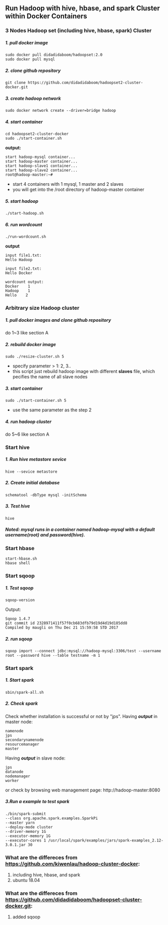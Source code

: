 ## Run Hadoop with hive, hbase, and spark Cluster within Docker Containers


### 3 Nodes Hadoop set (including hive, hbase, spark) Cluster

##### 1. pull docker image

```
sudo docker pull didadidaboom/hadoopset:2.0
sudo docker pull mysql
```

##### 2. clone github repository

```
git clone https://github.com/didadidaboom/hadoopset2-cluster-docker.git
```

##### 3. create hadoop network

```
sudo docker network create --driver=bridge hadoop
```

##### 4. start container

```
cd hadoopset2-cluster-docker
sudo ./start-container.sh
```

**output:**

```
start hadoop-mysql container...
start hadoop-master container...
start hadoop-slave1 container...
start hadoop-slave2 container...
root@hadoop-master:~# 
```
- start 4 containers with 1 mysql, 1 master and 2 slaves
- you will get into the /root directory of hadoop-master container

##### 5. start hadoop

```
./start-hadoop.sh
```

##### 6. run wordcount

```
./run-wordcount.sh
```

**output**

```
input file1.txt:
Hello Hadoop

input file2.txt:
Hello Docker

wordcount output:
Docker    1
Hadoop    1
Hello    2
```

### Arbitrary size Hadoop cluster

##### 1. pull docker images and clone github repository

do 1~3 like section A

##### 2. rebuild docker image

```
sudo ./resize-cluster.sh 5
```
- specify parameter > 1: 2, 3..
- this script just rebuild hadoop image with different **slaves** file, which pecifies the name of all slave nodes


##### 3. start container

```
sudo ./start-container.sh 5
```
- use the same parameter as the step 2

##### 4. run hadoop cluster 

do 5~6 like section A

###  Start hive 

##### 1. Run hive metastore sevice

```
hive --sevice metastore
```

##### 2. Create initial database

```
schematool -dbType mysql -initSchema
```

##### 3. Test hive

```
hive
```

##### Noted: mysql runs in a container named hadoop-mysql with a default username(root) and password(hive).

### Start hbase

```
start-hbase.sh
hbase shell
```

### Start sqoop

##### 1. Test sqoop
```
sqoop-version
```
Output:
```
Sqoop 1.4.7
git commit id 2328971411f57f0cb683dfb79d19d4d19d185dd8
Compiled by maugli on Thu Dec 21 15:59:58 STD 2017
```

##### 2. run sqoop
```
sqoop import --connect jdbc:mysql://hadoop-mysql:3306/test --username root --password hive --table testname -m 1
```

### Start spark

##### 1. Start spark
```
sbin/spark-all.sh
```

##### 2. Check spark
Check whether installation is successful or not by "jps".  Having ***output*** in master node:
```
namenode
jps
secondarynamenode
resourcemanager
master
```

Having ***output*** in slave node:

```
jps
datanode
nodemanager
worker
```

or check by browsing web management page: http://hadoop-master:8080

##### 3.Run a example to test spark

```
./bin/spark-submit
--class org.apache.spark.examples.SparkPi 
--master yarn 
--deploy-mode cluster 
--driver-memory 1G 
--executor-memory 1G 
--executor-cores 1 /usr/local/spark/examples/jars/spark-examples_2.12-3.0.1.jar 30
```

### What are the differeces from https://github.com/kiwenlau/hadoop-cluster-docker:
1. including hive, hbase, and spark
2. ubuntu 18.04

### What are the differeces from https://github.com/didadidaboom/hadoopset-cluster-docker.git:
1. added sqoop
